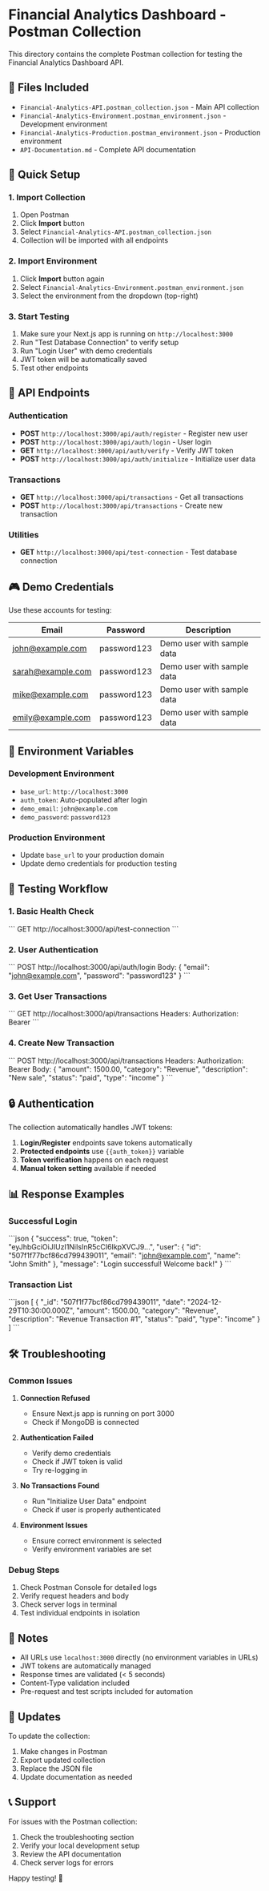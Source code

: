 # Financial Analytics Dashboard - Postman Collection

This directory contains the complete Postman collection for testing the Financial Analytics Dashboard API.

## 📁 Files Included

- `Financial-Analytics-API.postman_collection.json` - Main API collection
- `Financial-Analytics-Environment.postman_environment.json` - Development environment
- `Financial-Analytics-Production.postman_environment.json` - Production environment
- `API-Documentation.md` - Complete API documentation

## 🚀 Quick Setup

### 1. Import Collection
1. Open Postman
2. Click **Import** button
3. Select `Financial-Analytics-API.postman_collection.json`
4. Collection will be imported with all endpoints

### 2. Import Environment
1. Click **Import** button again
2. Select `Financial-Analytics-Environment.postman_environment.json`
3. Select the environment from the dropdown (top-right)

### 3. Start Testing
1. Make sure your Next.js app is running on `http://localhost:3000`
2. Run "Test Database Connection" to verify setup
3. Run "Login User" with demo credentials
4. JWT token will be automatically saved
5. Test other endpoints

## 🔗 API Endpoints

### Authentication
- **POST** `http://localhost:3000/api/auth/register` - Register new user
- **POST** `http://localhost:3000/api/auth/login` - User login
- **GET** `http://localhost:3000/api/auth/verify` - Verify JWT token
- **POST** `http://localhost:3000/api/auth/initialize` - Initialize user data

### Transactions
- **GET** `http://localhost:3000/api/transactions` - Get all transactions
- **POST** `http://localhost:3000/api/transactions` - Create new transaction

### Utilities
- **GET** `http://localhost:3000/api/test-connection` - Test database connection

## 🎮 Demo Credentials

Use these accounts for testing:

| Email | Password | Description |
|-------|----------|-------------|
| john@example.com | password123 | Demo user with sample data |
| sarah@example.com | password123 | Demo user with sample data |
| mike@example.com | password123 | Demo user with sample data |
| emily@example.com | password123 | Demo user with sample data |

## 🔧 Environment Variables

### Development Environment
- `base_url`: `http://localhost:3000`
- `auth_token`: Auto-populated after login
- `demo_email`: `john@example.com`
- `demo_password`: `password123`

### Production Environment
- Update `base_url` to your production domain
- Update demo credentials for production testing

## 🧪 Testing Workflow

### 1. Basic Health Check
\`\`\`
GET http://localhost:3000/api/test-connection
\`\`\`

### 2. User Authentication
\`\`\`
POST http://localhost:3000/api/auth/login
Body: {
  "email": "john@example.com",
  "password": "password123"
}
\`\`\`

### 3. Get User Transactions
\`\`\`
GET http://localhost:3000/api/transactions
Headers: Authorization: Bearer <token>
\`\`\`

### 4. Create New Transaction
\`\`\`
POST http://localhost:3000/api/transactions
Headers: Authorization: Bearer <token>
Body: {
  "amount": 1500.00,
  "category": "Revenue",
  "description": "New sale",
  "status": "paid",
  "type": "income"
}
\`\`\`

## 🔒 Authentication

The collection automatically handles JWT tokens:

1. **Login/Register** endpoints save tokens automatically
2. **Protected endpoints** use `{{auth_token}}` variable
3. **Token verification** happens on each request
4. **Manual token setting** available if needed

## 📊 Response Examples

### Successful Login
\`\`\`json
{
  "success": true,
  "token": "eyJhbGciOiJIUzI1NiIsInR5cCI6IkpXVCJ9...",
  "user": {
    "id": "507f1f77bcf86cd799439011",
    "email": "john@example.com",
    "name": "John Smith"
  },
  "message": "Login successful! Welcome back!"
}
\`\`\`

### Transaction List
\`\`\`json
[
  {
    "_id": "507f1f77bcf86cd799439011",
    "date": "2024-12-29T10:30:00.000Z",
    "amount": 1500.00,
    "category": "Revenue",
    "description": "Revenue Transaction #1",
    "status": "paid",
    "type": "income"
  }
]
\`\`\`

## 🛠️ Troubleshooting

### Common Issues

1. **Connection Refused**
   - Ensure Next.js app is running on port 3000
   - Check if MongoDB is connected

2. **Authentication Failed**
   - Verify demo credentials
   - Check if JWT token is valid
   - Try re-logging in

3. **No Transactions Found**
   - Run "Initialize User Data" endpoint
   - Check if user is properly authenticated

4. **Environment Issues**
   - Ensure correct environment is selected
   - Verify environment variables are set

### Debug Steps

1. Check Postman Console for detailed logs
2. Verify request headers and body
3. Check server logs in terminal
4. Test individual endpoints in isolation

## 📝 Notes

- All URLs use `localhost:3000` directly (no environment variables in URLs)
- JWT tokens are automatically managed
- Response times are validated (< 5 seconds)
- Content-Type validation included
- Pre-request and test scripts included for automation

## 🔄 Updates

To update the collection:
1. Make changes in Postman
2. Export updated collection
3. Replace the JSON file
4. Update documentation as needed

## 📞 Support

For issues with the Postman collection:
1. Check the troubleshooting section
2. Verify your local development setup
3. Review the API documentation
4. Check server logs for errors

Happy testing! 🚀
